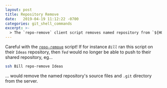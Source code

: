 ```yaml
---
layout: post
title: Repository Remove
date:   2019-04-19 11:12:22 -0700
categories: git_shell_commands
excerpt: >-
  > The `repo-remove` client script removes named repository from `${HOME}/git`
---
```



Careful with the [`repo-remove`][source_master__repo-remove] script! If for instance _`Bill`_ ran this script on their `Ideas` repository, then _`Ted`_ would no longer be able to push to their shared repository, eg...


```bash
ssh Bill repo-remove Ideas
```


... would remove the named repository's source files and `.git` directory from the server.


[source_master__repo-remove]: https://github.com/S0AndS0/Jekyll_Admin/blob/master/git_shell_commands/repo-remove
